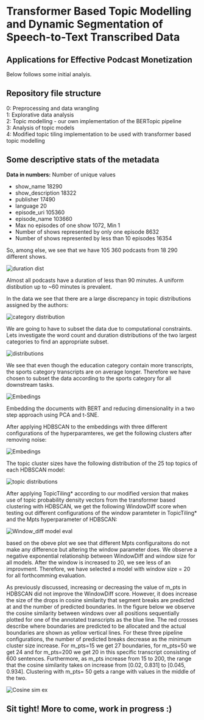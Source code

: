 # Transformer Based Topic Modelling and Dynamic Segmentation of Speech-to-Text Transcribed Data
## Applications for Effective Podcast Monetization

Below follows some initial analyis.

## Repository file structure
0: Preprocessing and data wrangling  
1: Explorative data analysis  
2: Topic modelling -  our own implementation of the BERTopic pipeline  
3: Analysis of topic models  
4: Modified topic tiling implementation to be used with transformer based topic modelling  

## Some descriptive stats of the metadata

**Data in numbers:**
Number of unique values
* show_name    18290
* show_description    18322
* publisher    17490
* language    20
* episode_uri    105360
* episode_name    103660
* Max no episodes of one show    1072, Min    1
* Number of shows represented by only one episode    8632
* Number of shows represented by less than 10 episodes    16354

So, among else, we see that we have 105 360 podcasts from 18 290 different shows. 

![duration dist](Images/duration_dist.png)

Almost all podcasts have a duration of less than 90 minutes. A uniform distibution up to ~60 minutes is prevalent.

In the data we see that there are a large discrepancy in topic distributions assigned by the authors: 

![category distribution](Images/categories.png)

We are going to have to subset the data due to computational constraints. 
Lets investigate the word count and duration distributions of the two largest categories to find an appropriate subset.

![distributions](Images/eduvssport.png)

We see that even though the education category contain more transcripts, the sports category transcripts are on average longer. Therefore we have chosen to subset the data according to the sports category for all downstream tasks. 

![Embedings](Images/embeddings.png)

Embedding the documents with BERT and reducing dimensionality in a two step approach using PCA and t-SNE. 

After applying HDBSCAN to the embeddings with three different configurations of the hyperparamteres, we get the following clusters after removing noise: 

![Embedings](Images/clusters.png)

The topic cluster sizes have the following distribution of the 25 top topics of each HDBSCAN model: 

![topic distributions](Images/topic_model_dists.png)

After applying TopicTiling* according to our modified version that makes use of topic probability density vectors from the transformer based clustering with HDBSCAN, we get the following WindowDiff score when testing out different configurations of the window paramteter in TopicTiling* and the Mpts hyperparameter of HDBSCAN: 

![Window_diff model eval](Images/model_selection.png)

based on the obeve plot we see that different Mpts configuraitons do not make any difference but altering the window parameter does. We observe a negative exponential relationship between WindowDiff and window size for all models. After the window is increased to 20, we see less of an improvment. Therefore, we have selected a model with window size = 20 for all forthcomming evaluation. 

As previously discussed, increasing or decreasing the value of m_pts in HDBSCAN did not improve the WindowDiff score. However, it does increase the size of the drops in cosine similarity that segment breaks are predicted at and the number of predicted boundaries. In the figure below we observe the cosine similarity between windows over all positions sequentially plotted for one of the annotated transcripts as the blue line. The red crosses describe where boundaries are predicted to be allocated and the actual boundaries are shown as yellow vertical lines. For these three pipeline configurations, the number of predicted breaks decrease as the minimum cluster size increase. For m_pts=15 we get 27 boundaries, for m_pts=50 we get 24 and for m_pts=200 we get 20 in this specific transcript consisting of 600 sentences. Furthermore, as m_pts increase from 15 to 200, the range that the cosine similarity takes on increase from [0.02, 0.831] to [0.045, 0.934]. Clustering with m_pts= 50 gets a range with values in the middle of the two.

![Cosine sim ex](Images/cosine_sim_ex.png)

## Sit tight! More to come, work in progress :) 